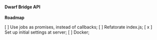 #### Dwarf Bridge API

__Roadmap__

[  ] Use jobs as promises, instead of callbacks;
[  ] Refatorate index.js;
[ x ] Set up initial settings at server;
[  ] Docker;